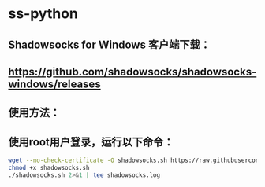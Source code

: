 # ss-python
## Shadowsocks for Windows 客户端下载：
## https://github.com/shadowsocks/shadowsocks-windows/releases

## 使用方法：
## 使用root用户登录，运行以下命令：
```sh
wget --no-check-certificate -O shadowsocks.sh https://raw.githubusercontent.com/tuntron/ss-python/master/shadowsocks.sh
chmod +x shadowsocks.sh
./shadowsocks.sh 2>&1 | tee shadowsocks.log
```
